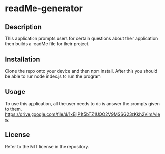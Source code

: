 # readMe-generator
## Description
This application prompts users for certain questions about their application then builds a readMe file for their project.
## Installation
Clone the repo onto your device and then npm install. After this you should be able to run node index.js to run the program
## Usage
To use this application, all the user needs to do is answer the prompts given to them.
https://drive.google.com/file/d/1xEjlP1t5bTZ1UQO2V9MSSG23zKkh2Vim/view
## License
Refer to the MIT license in the repository.
